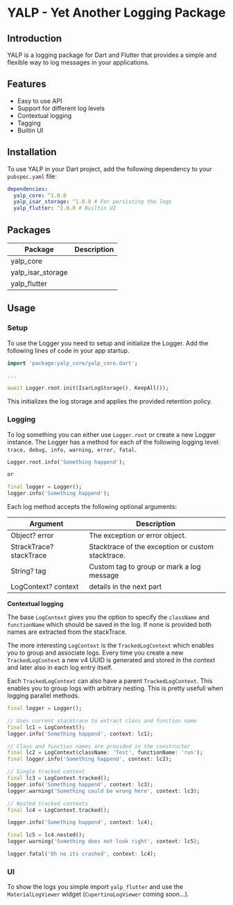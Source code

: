 # YALP - Yet Another Logging Package

## Introduction
YALP is a logging package for Dart and Flutter that provides a simple and flexible way to log messages in your applications.

## Features
- Easy to use API
- Support for different log levels
- Contextual logging
- Tagging
- Builtin UI

## Installation
To use YALP in your Dart project, add the following dependency to your `pubspec.yaml` file:

```yaml
dependencies:
  yalp_core: ^1.0.0
  yalp_isar_storage: ^1.0.0 # For persisting the logs
  yalp_flutter: ^1.0.0 # Builtin UI
```

## Packages
| Package | Description |
|---|---|
| yalp_core |  |
| yalp_isar_storage | |
| yalp_flutter | |

## Usage
### Setup
To use the Logger you need to setup and initialize the Logger. Add the following lines of code in your app startup.

```dart
import 'package:yalp_core/yalp_core.dart';

...

await Logger.root.init(IsarLogStorage(), KeepAll());
```

This initializes the log storage and applies the provided retention policy.

### Logging
To log something you can either use `Logger.root` or create a new Logger instance. The Logger has a method for each of the following logging level: `trace, debug, info, warning, error, fatal`.

```dart
Logger.root.info('Something happend');

or

final logger = Logger();
logger.info('Something happend');
```

Each log method accepts the following optional arguments:

| Argument | Description |
| --- | --- |
| Object? error | The exception or error object. |
| StrackTrace? stackTrace | Stacktrace of the exception or custom stacktrace. |
| String? tag | Custom tag to group or mark a log message |
| LogContext? context| details in the next part |

**Contextual logging**

The base `LogContext` gives you the option to specify the `className` and `functionName` which should be saved in the log. If none is provided both names are extracted from the stackTrace.

The more interesting `LogContext` is the `TrackedLogContext` which enables you to group and associate logs. Every time you create a new `TrackedLogContext` a new v4 UUID is generated and stored in the context and later also in each log entry itself. 

Each `TrackedLogContext` can also have a parent `TrackedLogContext`. This enables you to group logs with arbitrary nesting. This is pretty usefull when logging parallel methods.

```dart
final logger = Logger();

// Uses current stacktrace to extract class and function name 
final lc1 = LogContext();
logger.info('Something happend', context: lc1);

// Class and function names are provided in the constructor
final lc2 = LogContext(className: 'Test', functionName: 'run');
final logger.info('Something happend', context: lc2);

// Single tracked context
final lc3 = LogContext.tracked();
logger.info('Something happend', context: lc3);
logger.warning('Something could be wrong here', context: lc3);

// Nested tracked contexts
final lc4 = LogContext.tracked();

logger.info('Something happend', context: lc4);

final lc5 = lc4.nested();
logger.warning('Something does not look right', context: lc5);

logger.fatal('Oh no its crashed', context: lc4);

```

### UI
To show the logs you simple import `yalp_flutter` and use the `MaterialLogViewer` widget (`CupertinoLogViewer` coming soon...).